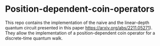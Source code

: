 # Position-dependent-coin-operators
This repo contains the implementation of the naive and the linear-depth quantum circuit presented in this paper https://arxiv.org/abs/2211.05271). They allow the implementation of a position-dependent coin operator for a discrete-time quantum walk. 
